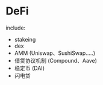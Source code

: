 # DeFi
include:

- stakeing
- dex
- AMM (Uniswap、SushiSwap.....)
- 借贷协议机制 (Compound、Aave)
- 稳定币 (DAI)
- 闪电贷